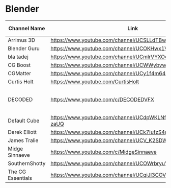 # Blender

| Channel Name       | Link                                                     | Subjects Covered                | Notes |
|--------------------|----------------------------------------------------------|---------------------------------|-------|
| Arrimus 3D         | https://www.youtube.com/channel/UCSLLdTBwLMfTKWS56tOiQpw |                                 |       |
| Blender Guru       | https://www.youtube.com/channel/UCOKHwx1VCdgnxwbjyb9Iu1g |                                 |       |
| bla tadej          | https://www.youtube.com/channel/UCmlrVYXOeT5naIDGrPij7yw |                                 |       |
| CG Boost           | https://www.youtube.com/channel/UCWWybvw9jnpOdJq_6wTHryA |                                 |       |
| CGMatter           | https://www.youtube.com/channel/UCy1f4m64dwCwk8CBZ_vHfPg |                                 |       |
| Curtis Holt        | https://www.youtube.com/CurtisHolt                       |                                 |       |
| DECODED            | https://www.youtube.com/c/DECODEDVFX                     | Blender, general VFX topics     |       |
| Default Cube       | https://www.youtube.com/channel/UCdpWKLNfbROyoGPV46-zaUQ |                                 |       |
| Derek Elliott      | https://www.youtube.com/channel/UCk7IufzS4r8v76NeWR6A3dg |                                 |       |
| James Tralie       | https://www.youtube.com/channel/UCV_K2SDWgvSxCixk3bydxpQ |                                 |       |
| Midge Sinnaeve     | https://www.youtube.com/c/MidgeSinnaeve                  |                                 |       |
| SouthernShotty     | https://www.youtube.com/channel/UCOWrbryuVEPUMSSgayuLURg |                                 |       |
| The CG Essentials  | https://www.youtube.com/channel/UCqiJI3COVDqxJnJoVkCiEUg |                                 |       |
